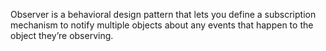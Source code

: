 Observer is a behavioral design pattern that lets you define a subscription mechanism to notify
multiple objects about any events that happen to the object they’re observing.